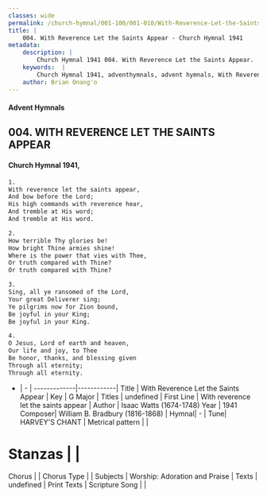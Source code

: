 ```yaml
---
classes: wide
permalink: /church-hymnal/001-100/001-010/With-Reverence-Let-the-Saints-Appear/
title: |
    004. With Reverence Let the Saints Appear - Church Hymnal 1941
metadata:
    description: |
        Church Hymnal 1941 004. With Reverence Let the Saints Appear.  With reverence let the saints appear,  And bow before the Lord;  His high commands with reverence hear,  And tremble at His word;  And tremble at His word. 
    keywords:  |
        Church Hymnal 1941, adventhymnals, advent hymnals, With Reverence Let the Saints Appear, With reverence let the saints appear. 
    author: Brian Onang'o
---
```


#### Advent Hymnals
## 004. WITH REVERENCE LET THE SAINTS APPEAR
####  Church Hymnal 1941,

```txt
1.
With reverence let the saints appear, 
And bow before the Lord; 
His high commands with reverence hear, 
And tremble at His word; 
And tremble at His word.

2.
How terrible Thy glories be! 
How bright Thine armies shine! 
Where is the power that vies with Thee, 
Or truth compared with Thine? 
Or truth compared with Thine? 

3.
Sing, all ye ransomed of the Lord, 
Your great Deliverer sing; 
Ye pilgrims now for Zion bound, 
Be joyful in your King; 
Be joyful in your King. 

4.
O Jesus, Lord of earth and heaven, 
Our life and joy, to Thee 
Be honor, thanks, and blessing given 
Through all eternity; 
Through all eternity.

```

- |   -  |
-------------|------------|
Title | With Reverence Let the Saints Appear |
Key | G Major |
Titles | undefined |
First Line | With reverence let the saints appear |
Author | Isaac Watts (1674-1748)
Year | 1941
Composer| William B. Bradbury (1816-1868) |
Hymnal|  - |
Tune| HARVEY'S CHANT |
Metrical pattern | |
# Stanzas |  |
Chorus |  |
Chorus Type |  |
Subjects | Worship: Adoration and Praise |
Texts | undefined |
Print Texts | 
Scripture Song |  |
    
